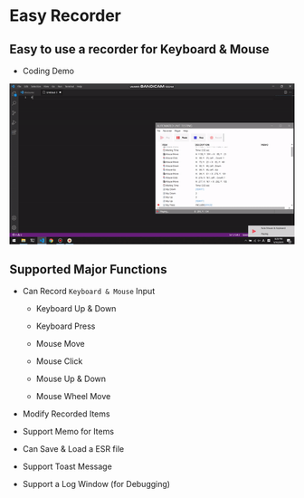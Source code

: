 # Easy Recorder

## Easy to use a recorder for Keyboard & Mouse

 - Coding Demo

![Image of Demo](./Doc/EasyRecorderDemoCoding.gif)

## Supported Major Functions

 - Can Record `Keyboard & Mouse` Input

    - Keyboard Up & Down

    - Keyboard Press

    - Mouse Move

    - Mouse Click

    - Mouse Up & Down

    - Mouse Wheel Move

  - Modify Recorded Items

  - Support Memo for Items

  - Can Save & Load a ESR file

  - Support Toast Message

  - Support a Log Window (for Debugging)

